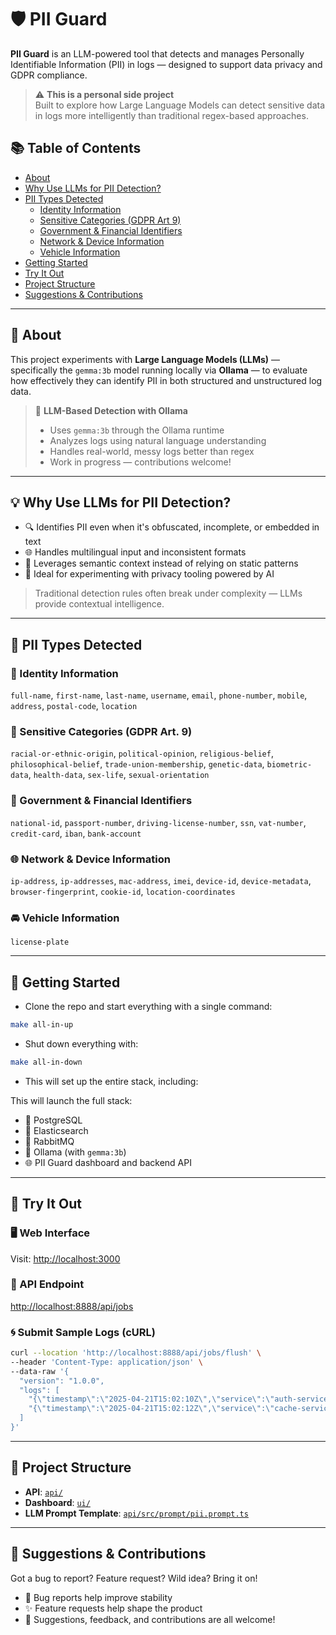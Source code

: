 # 🛡️ PII Guard

**PII Guard** is an LLM-powered tool that detects and manages Personally Identifiable Information (PII) in logs — designed to support data privacy and GDPR compliance.

> ⚠️ **This is a personal side project**  
> Built to explore how Large Language Models can detect sensitive data in logs more intelligently than traditional regex-based approaches.

## 📚 Table of Contents

- [About](#-about)
- [Why Use LLMs for PII Detection?](#-why-use-llms-for-pii-detection)
- [PII Types Detected](#-pii-types-detected)
  - [Identity Information](#-identity-information)
  - [Sensitive Categories (GDPR Art 9)](#-sensitive-categories-gdpr-art-9)
  - [Government & Financial Identifiers](#-government--financial-identifiers)
  - [Network & Device Information](#-network--device-information)
  - [Vehicle Information](#-vehicle-information)
- [Getting Started](#-getting-started)
- [Try It Out](#-try-it-out)
- [Project Structure](#-project-structure)
- [Suggestions & Contributions](#-suggestions--contributions)

---

## 🧠 About

This project experiments with **Large Language Models (LLMs)** — specifically the `gemma:3b` model running locally via **Ollama** — to evaluate how effectively they can identify PII in both structured and unstructured log data.

> 🧠 **LLM-Based Detection with Ollama**  
> - Uses `gemma:3b` through the Ollama runtime  
> - Analyzes logs using natural language understanding  
> - Handles real-world, messy logs better than regex  
> - Work in progress — contributions welcome!

---

## 💡 Why Use LLMs for PII Detection?

- 🔍 Identifies PII even when it's obfuscated, incomplete, or embedded in text
- 🌐 Handles multilingual input and inconsistent formats
- 🧠 Leverages semantic context instead of relying on static patterns
- 🧪 Ideal for experimenting with privacy tooling powered by AI

> Traditional detection rules often break under complexity — LLMs provide contextual intelligence.

---

## 🧾 PII Types Detected

### 👤 Identity Information  
`full-name`, `first-name`, `last-name`, `username`, `email`, `phone-number`, `mobile`, `address`, `postal-code`, `location`

### 🧠 Sensitive Categories (GDPR Art. 9)  
`racial-or-ethnic-origin`, `political-opinion`, `religious-belief`, `philosophical-belief`, `trade-union-membership`, `genetic-data`, `biometric-data`, `health-data`, `sex-life`, `sexual-orientation`

### 🧾 Government & Financial Identifiers  
`national-id`, `passport-number`, `driving-license-number`, `ssn`, `vat-number`, `credit-card`, `iban`, `bank-account`

### 🌐 Network & Device Information  
`ip-address`, `ip-addresses`, `mac-address`, `imei`, `device-id`, `device-metadata`, `browser-fingerprint`, `cookie-id`, `location-coordinates`

### 🚘 Vehicle Information  
`license-plate`

---

## 🚀 Getting Started

- Clone the repo and start everything with a single command:

```bash
make all-in-up
```
- Shut down everything with:

```bash
make all-in-down
```
- This will set up the entire stack, including:

This will launch the full stack:

- 🐘 PostgreSQL  
- 🔎 Elasticsearch  
- 🐇 RabbitMQ  
- 🤖 Ollama (with `gemma:3b`)  
- 🌐 PII Guard dashboard and backend API

---

## 🧪 Try It Out

### 🖥️ Web Interface  
Visit: [http://localhost:3000](http://localhost:3000)  

### 🔌 API Endpoint  
[http://localhost:8888/api/jobs](http://localhost:8888/api/jobs)

### 🌀 Submit Sample Logs (cURL)

```bash
curl --location 'http://localhost:8888/api/jobs/flush' \
--header 'Content-Type: application/json' \
--data-raw '{
  "version": "1.0.0",
  "logs": [
    "{\"timestamp\":\"2025-04-21T15:02:10Z\",\"service\":\"auth-service\",\"level\":\"INFO\",\"event\":\"user_login\",\"requestId\":\"1a9c7e21\",\"user\":{\"id\":\"u9001001\",\"name\":\"Leila Park\",\"email\":\"leila.park@example.io\"},\"srcIp\":\"198.51.100.15\"}",
    "{\"timestamp\":\"2025-04-21T15:02:12Z\",\"service\":\"cache-service\",\"level\":\"DEBUG\",\"event\":\"cache_miss\",\"requestId\":\"82c5cc9f\",\"cacheKey\":\"product_44291_variant_blue\",\"region\":\"us-east-1\"}"
  ]
}'
```

---

## 📂 Project Structure

- **API**: [`api/`](https://github.com/rpgeeganage/pII-guard/tree/main/api)
- **Dashboard**: [`ui/`](https://github.com/rpgeeganage/pII-guard/tree/main/ui)  
- **LLM Prompt Template**: [`api/src/prompt/pii.prompt.ts`](https://github.com/rpgeeganage/pII-guard/tree/main/api/src/prompt/pii.prompt.ts)

---

## 🙌 Suggestions & Contributions

Got a bug to report? Feature request? Wild idea? Bring it on!

- 🐛 Bug reports help improve stability
- ✨ Feature requests help shape the product
- 💬 Suggestions, feedback, and contributions are all welcome!